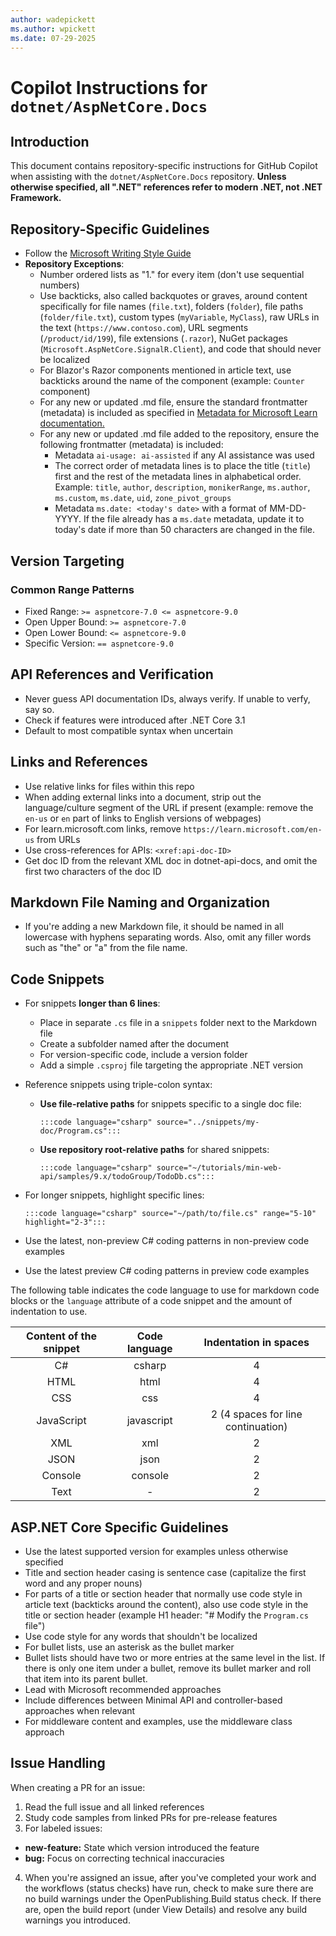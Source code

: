 ```yaml
---
author: wadepickett
ms.author: wpickett
ms.date: 07-29-2025
---
```


# Copilot Instructions for `dotnet/AspNetCore.Docs`

## Introduction
This document contains repository-specific instructions for GitHub Copilot when assisting with the `dotnet/AspNetCore.Docs` repository. **Unless otherwise specified, all ".NET" references refer to modern .NET, not .NET Framework.**

## Repository-Specific Guidelines
- Follow the [Microsoft Writing Style Guide](https://learn.microsoft.com/en-us/style-guide/welcome/)
- **Repository Exceptions**:
  - Number ordered lists as "1." for every item (don't use sequential numbers)
  - Use backticks, also called backquotes or graves, around content specifically for file names (`file.txt`), folders (`folder`), file paths (`folder/file.txt`), custom types (`myVariable`, `MyClass`), raw URLs in the text (`https://www.contoso.com`), URL segments (`/product/id/199`), file extensions (`.razor`), NuGet packages (`Microsoft.AspNetCore.SignalR.Client`), and code that should never be localized
  - For Blazor's Razor components mentioned in article text, use backticks around the name of the component (example: `Counter` component)
  - For any new or updated .md file, ensure the standard frontmatter (metadata) is included as specified in [Metadata for Microsoft Learn documentation.](https://learn.microsoft.com/en-us/contribute/content/metadata)
  - For any new or updated .md file added to the repository, ensure the following frontmatter (metadata) is included:
    - Metadata `ai-usage: ai-assisted` if any AI assistance was used
    - The correct order of metadata lines is to place the title (`title`) first and the rest of the metadata lines in alphabetical order. Example: `title`, `author`, `description`, `monikerRange`, `ms.author`, `ms.custom`, `ms.date`, `uid`, `zone_pivot_groups`
    - Metadata `ms.date: <today's date>` with a format of MM-DD-YYYY.  If the file already has a `ms.date` metadata, update it to today's date if more than 50 characters are changed in the file.
    
## Version Targeting

### Common Range Patterns
- Fixed Range: `>= aspnetcore-7.0 <= aspnetcore-9.0`
- Open Upper Bound: `>= aspnetcore-7.0`
- Open Lower Bound: `<= aspnetcore-9.0`
- Specific Version: `== aspnetcore-9.0`

## API References and Verification
- Never guess API documentation IDs, always verify. If unable to verfy, say so.
- Check if features were introduced after .NET Core 3.1
- Default to most compatible syntax when uncertain

## Links and References
- Use relative links for files within this repo
- When adding external links into a document, strip out the language/culture segment of the URL if present (example: remove the `en-us` or `en` part of links to English versions of webpages)
- For learn.microsoft.com links, remove `https://learn.microsoft.com/en-us` from URLs
- Use cross-references for APIs: `<xref:api-doc-ID>`
- Get doc ID from the relevant XML doc in dotnet-api-docs, and omit the first two characters of the doc ID

## Markdown File Naming and Organization
- If you're adding a new Markdown file, it should be named in all lowercase with hyphens separating words. Also, omit any filler words such as "the" or "a" from the file name.
  
## Code Snippets
- For snippets **longer than 6 lines**:
  - Place in separate `.cs` file in a `snippets` folder next to the Markdown file
  - Create a subfolder named after the document
  - For version-specific code, include a version folder
  - Add a simple `.csproj` file targeting the appropriate .NET version

- Reference snippets using triple-colon syntax:
  - **Use file-relative paths** for snippets specific to a single doc file:
    ```
    :::code language="csharp" source="../snippets/my-doc/Program.cs":::
    ```
  - **Use repository root-relative paths** for shared snippets:
    ```
    :::code language="csharp" source="~/tutorials/min-web-api/samples/9.x/todoGroup/TodoDb.cs":::
    ```
- For longer snippets, highlight specific lines:
  ```
  :::code language="csharp" source="~/path/to/file.cs" range="5-10" highlight="2-3":::
  ```
- Use the latest, non-preview C# coding patterns in non-preview code examples
- Use the latest preview C# coding patterns in preview code examples

The following table indicates the code language to use for markdown code blocks or the `language` attribute of a code snippet and the amount of indentation to use.

Content of the snippet | Code language | Indentation in spaces
:---: | :---: | :---:
C# | csharp | 4
HTML | html | 4
CSS | css | 4
JavaScript | javascript | 2 (4 spaces for line continuation)
XML | xml | 2
JSON | json | 2
Console | console | 2
Text | - | 2

## ASP.NET Core Specific Guidelines
- Use the latest supported version for examples unless otherwise specified
- Title and section header casing is sentence case (capitalize the first word and any proper nouns)
- For parts of a title or section header that normally use code style in article text (backticks around the content), also use code style in the title or section header (example H1 header: "# Modify the `Program.cs` file")
- Use code style for any words that shouldn't be localized
- For bullet lists, use an asterisk as the bullet marker
- Bullet lists should have two or more entries at the same level in the list. If there is only one item under a bullet, remove its bullet marker and roll that item into its parent bullet.
- Lead with Microsoft recommended approaches
- Include differences between Minimal API and controller-based approaches when relevant
- For middleware content and examples, use the middleware class approach

## Issue Handling
When creating a PR for an issue:
1. Read the full issue and all linked references
2. Study code samples from linked PRs for pre-release features
3. For labeled issues:
 - **new-feature:** State which version introduced the feature
 - **bug:** Focus on correcting technical inaccuracies
4. When you're assigned an issue, after you've completed your work and the workflows (status checks) have run, check to make sure there are no build warnings under the OpenPublishing.Build status check. If there are, open the build report (under View Details) and resolve any build warnings you introduced.

